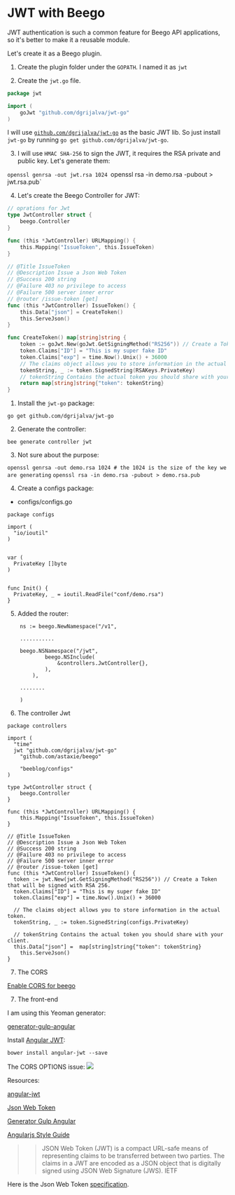 JWT with Beego
=========

JWT authentication is such a common feature for Beego API applications, so it's better to make it a reusable module.

Let's create it as a Beego plugin.

1. Create the plugin folder under the `GOPATH`. I named it as `jwt`

2. Create the `jwt.go` file.

```go
package jwt

import (
    goJwt "github.com/dgrijalva/jwt-go"
)
```

I will use [`github.com/dgrijalva/jwt-go`](http://github.com/dgrijalva/jwt-go) as the basic JWT lib. So just install `jwt-go` by running `go get github.com/dgrijalva/jwt-go`.


3. I will use `HMAC SHA-256` to sign the JWT, it requires the RSA private and public key. Let's generate them:

`openssl genrsa -out jwt.rsa 1024
`openssl rsa -in demo.rsa -pubout > jwt.rsa.pub`

4. Let's create the Beego Controller for JWT:

```go
// oprations for Jwt
type JwtController struct {
	beego.Controller
}

func (this *JwtController) URLMapping() {
	this.Mapping("IssueToken", this.IssueToken)
}

// @Title IssueToken
// @Description Issue a Json Web Token
// @Success 200 string
// @Failure 403 no privilege to access
// @Failure 500 server inner error
// @router /issue-token [get]
func (this *JwtController) IssueToken() {
	this.Data["json"] = CreateToken()
	this.ServeJson()
}

func CreateToken() map[string]string {
	token := goJwt.New(goJwt.GetSigningMethod("RS256")) // Create a Token that will be signed with RSA 256.
	token.Claims["ID"] = "This is my super fake ID"
	token.Claims["exp"] = time.Now().Unix() + 36000
	// The claims object allows you to store information in the actual token.
	tokenString, _ := token.SignedString(RSAKeys.PrivateKey)
	// tokenString Contains the actual token you should share with your client.
	return map[string]string{"token": tokenString}
}
```


1. Install the `jwt-go` package:

`go get github.com/dgrijalva/jwt-go`


2. Generate the controller:

`bee generate controller jwt`


3. Not sure about the purpose:

`openssl genrsa -out demo.rsa 1024 # the 1024 is the size of the key we are generating`
`openssl rsa -in demo.rsa -pubout > demo.rsa.pub`

4. Create a configs package:

- configs/configs.go


```
package configs

import (
  "io/ioutil"
)


var (
  PrivateKey []byte
)


func Init() {
  PrivateKey, _ = ioutil.ReadFile("conf/demo.rsa")
}
```


5. Added the router:

```
	ns := beego.NewNamespace("/v1",

    ...........

    beego.NSNamespace("/jwt",
			beego.NSInclude(
				&controllers.JwtController{},
			),
		),

    ........

	)
```

6. The controller Jwt

```
package controllers

import (
  "time"
  jwt "github.com/dgrijalva/jwt-go"
	"github.com/astaxie/beego"

	"beeblog/configs"
)

type JwtController struct {
	beego.Controller
}

func (this *JwtController) URLMapping() {
	this.Mapping("IssueToken", this.IssueToken)
}

// @Title IssueToken
// @Description Issue a Json Web Token
// @Success 200 string
// @Failure 403 no privilege to access
// @Failure 500 server inner error
// @router /issue-token [get]
func (this *JwtController) IssueToken() {
  token := jwt.New(jwt.GetSigningMethod("RS256")) // Create a Token that will be signed with RSA 256. 
  token.Claims["ID"] = "This is my super fake ID"
  token.Claims["exp"] = time.Now().Unix() + 36000
 
  // The claims object allows you to store information in the actual token.
  tokenString, _ := token.SignedString(configs.PrivateKey)
 
  // tokenString Contains the actual token you should share with your client.
  this.Data["json"] =  map[string]string{"token": tokenString}
	this.ServeJson()
}
```

7. The CORS

[Enable CORS for beego](https://godoc.org/github.com/astaxie/beego/plugins/cors)

7. The front-end

I am using this Yeoman generator:

[generator-gulp-angular](https://github.com/Swiip/generator-gulp-angular)

Install [Angular JWT](https://github.com/auth0/angular-jwt):

`bower install angular-jwt --save`


The CORS OPTIONS issue:
![](http://www.html5rocks.com/static/images/cors_server_flowchart.png?raw=true)


Resources:

[angular-jwt](https://github.com/auth0/angular-jwt)

[Json Web Token](http://angular-tips.com/blog/2014/05/json-web-tokens-examples/)

[Generator Gulp Angular](https://github.com/Swiip/generator-gulp-angular)

[Angularjs Style Guide](https://github.com/johnpapa/angularjs-styleguide)


>> JSON Web Token (JWT) is a compact URL-safe means of representing claims to be transferred between two parties. The claims in a JWT are encoded as a JSON object that is digitally signed using JSON Web Signature (JWS). IETF


Here is the Json Web Token [specification](http://self-issued.info/docs/draft-ietf-oauth-json-web-token.html).
